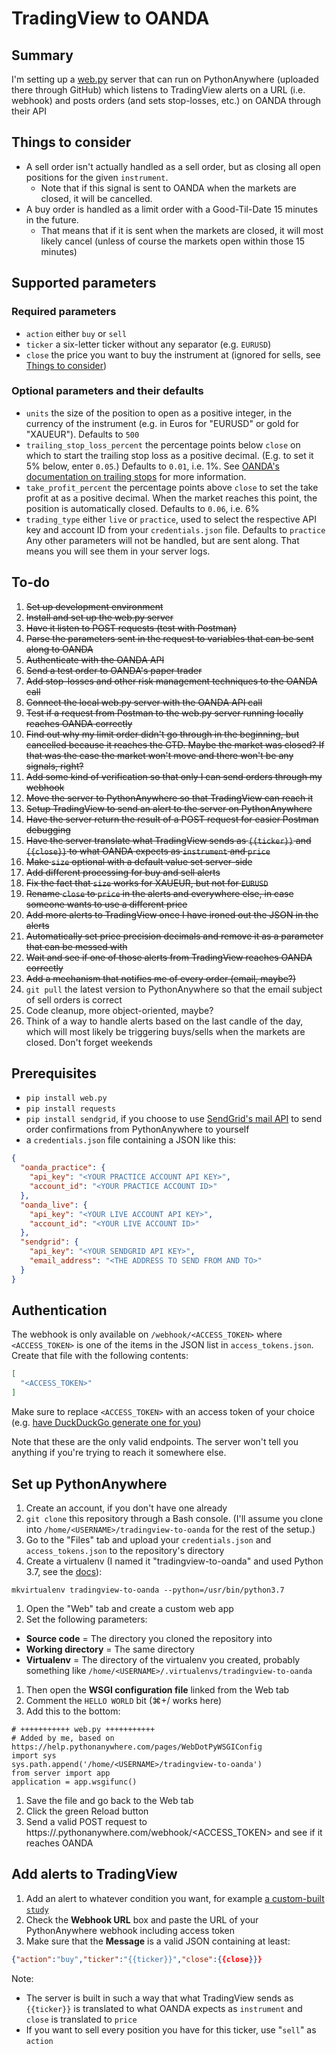 # TradingView to OANDA

## Summary
I'm setting up a [web.py](https://webpy.org/) server that can run on PythonAnywhere (uploaded there through GitHub) which listens to TradingView alerts on a URL (i.e. webhook) and posts orders (and sets stop-losses, etc.) on OANDA through their API

## Things to consider
* A sell order isn't actually handled as a sell order, but as closing all open positions for the given `instrument`.
  * Note that if this signal is sent to OANDA when the markets are closed, it will be cancelled.
* A buy order is handled as a limit order with a Good-Til-Date 15 minutes in the future.
  * That means that if it is sent when the markets are closed, it will most likely cancel (unless of course the markets open within those 15 minutes)

## Supported parameters
### Required parameters
* `action` either `buy` or `sell`
* `ticker` a six-letter ticker without any separator (e.g. `EURUSD`)
* `close` the price you want to buy the instrument at (ignored for sells, see [Things to consider](#things-to-consider))
### Optional parameters and their defaults
* `units` the size of the position to open as a positive integer, in the currency of the instrument (e.g. in Euros for "EURUSD" or gold for "XAUEUR"). Defaults to `500`
* `trailing_stop_loss_percent` the percentage points below `close` on which to start the trailing stop loss as a positive decimal. (E.g. to set it 5% below, enter `0.05`.) Defaults to `0.01`, i.e. 1%. See [OANDA's documentation on trailing stops](https://www1.oanda.com/forex-trading/learn/capital-management/stop-loss) for more information.
* `take_profit_percent` the percentage points above `close` to set the take profit at as a positive decimal. When the market reaches this point, the position is automatically closed. Defaults to `0.06`, i.e. 6%
* `trading_type` either `live` or `practice`, used to select the respective API key and account ID from your `credentials.json` file. Defaults to `practice`
Any other parameters will not be handled, but are sent along. That means you will see them in your server logs.

## To-do
1. ~~Set up development environment~~
1. ~~Install and set up the web.py server~~
1. ~~Have it listen to POST requests (test with Postman)~~
1. ~~Parse the parameters sent in the request to variables that can be sent along to OANDA~~
1. ~~Authenticate with the OANDA API~~
1. ~~Send a test order to OANDA's paper trader~~
1. ~~Add stop-losses and other risk management techniques to the OANDA call~~
1. ~~Connect the local web.py server with the OANDA API call~~
1. ~~Test if a request from Postman to the web.py server running locally reaches OANDA correctly~~
1. ~~Find out why my limit order didn't go through in the beginning, but cancelled because it reaches the GTD. Maybe the market was closed? If that was the case the market won't move and there won't be any signals, right?~~
1. ~~Add some kind of verification so that only I can send orders through my webhook~~
1. ~~Move the server to PythonAnywhere so that TradingView can reach it~~
1. ~~Setup TradingView to send an alert to the server on PythonAnywhere~~
1. ~~Have the server return the result of a POST request for easier Postman debugging~~
1. ~~Have the server translate what TradingView sends as `{{ticker}}` and `{{close}}` to what OANDA expects as `instrument` and `price`~~
1. ~~Make `size` optional with a default value set server-side~~
1. ~~Add different processing for buy and sell alerts~~
1. ~~Fix the fact that `size` works for XAUEUR, but not for `EURUSD`~~
1. ~~Rename `close` to `price` in the alerts and everywhere else, in case someone wants to use a different price~~
1. ~~Add more alerts to TradingView once I have ironed out the JSON in the alerts~~
1. ~~Automatically set price precision decimals and remove it as a parameter that can be messed with~~
1. ~~Wait and see if one of those alerts from TradingView reaches OANDA correctly~~
1. ~~Add a mechanism that notifies me of every order (email, maybe?)~~
1. `git pull` the latest version to PythonAnywhere so that the email subject of sell orders is correct
1. Code cleanup, more object-oriented, maybe?
1. Think of a way to handle alerts based on the last candle of the day, which will most likely be triggering buys/sells when the markets are closed. Don't forget weekends

## Prerequisites
* `pip install web.py`
* `pip install requests`
* `pip install sendgrid`, if you choose to use [SendGrid's mail API](https://sendgrid.com/docs/API_Reference/api_v3.html) to send order confirmations from PythonAnywhere to yourself
* a `credentials.json` file containing a JSON like this:

```json
{
  "oanda_practice": {
    "api_key": "<YOUR PRACTICE ACCOUNT API KEY>",
    "account_id": "<YOUR PRACTICE ACCOUNT ID>"
  },
  "oanda_live": {
    "api_key": "<YOUR LIVE ACCOUNT API KEY>",
    "account_id": "<YOUR LIVE ACCOUNT ID>"
  },
  "sendgrid": {
    "api_key": "<YOUR SENDGRID API KEY>",
    "email_address": "<THE ADDRESS TO SEND FROM AND TO>"
  }
}
```

## Authentication
The webhook is only available on `/webhook/<ACCESS_TOKEN>` where `<ACCESS_TOKEN>` is one of the items in the JSON list in `access_tokens.json`. Create that file with the following contents:

```json
[
  "<ACCESS_TOKEN>"
]
```

Make sure to replace `<ACCESS_TOKEN>` with an access token of your choice (e.g. [have DuckDuckGo generate one for you](https://duckduckgo.com/?q=password+64))

Note that these are the only valid endpoints. The server won't tell you anything if you're trying to reach it somewhere else.

## Set up PythonAnywhere
1. Create an account, if you don't have one already
1. `git clone` this repository through a Bash console. (I'll assume you clone into `/home/<USERNAME>/tradingview-to-oanda` for the rest of the setup.)
1. Go to the "Files" tab and upload your `credentials.json` and `access_tokens.json` to the repository's directory
1. Create a virtualenv (I named it "tradingview-to-oanda" and used Python 3.7, see the [docs](https://help.pythonanywhere.com/pages/Virtualenvs)):
  ```
  mkvirtualenv tradingview-to-oanda --python=/usr/bin/python3.7
  ```
1. Open the "Web" tab and create a custom web app
1. Set the following parameters:
  * __Source code__ = The directory you cloned the repository into
  * __Working directory__ = The same directory
  * __Virtualenv__ = The directory of the virtualenv you created, probably something like `/home/<USERNAME>/.virtualenvs/tradingview-to-oanda`
1. Then open the __WSGI configuration file__ linked from the Web tab
1. Comment the `HELLO WORLD` bit (⌘+/ works here)
1. Add this to the bottom:
  ```
  # +++++++++++ web.py +++++++++++
  # Added by me, based on https://help.pythonanywhere.com/pages/WebDotPyWSGIConfig
  import sys
  sys.path.append('/home/<USERNAME>/tradingview-to-oanda')
  from server import app
  application = app.wsgifunc()
  ```
1. Save the file and go back to the Web tab
1. Click the green Reload button
1. Send a valid POST request to https://<USERNAME>.pythonanywhere.com/webhook/<ACCESS_TOKEN> and see if it reaches OANDA

## Add alerts to TradingView
1. Add an alert to whatever condition you want, for example [a custom-built `study`](https://www.tradingview.com/pine-script-docs/en/v4/annotations/Alert_conditions.html)
1. Check the __Webhook URL__ box and paste the URL of your PythonAnywhere webhook including access token
1. Make sure that the __Message__ is a valid JSON containing at least:
  ```json
  {"action":"buy","ticker":"{{ticker}}","close":{{close}}}
  ```
  Note:
  * The server is built in such a way that what TradingView sends as `{{ticker}}` is translated to what OANDA expects as `instrument` and `close` is translated to `price`
  * If you want to sell every position you have for this ticker, use "`sell`" as `action`
